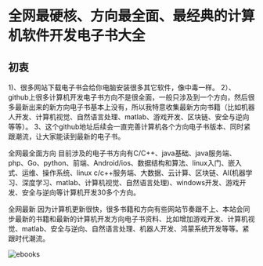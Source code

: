 # 全网最硬核、方向最全面、最经典的计算机软件开发电子书大全
## 初衷
1)、很多网站下载电子书会给你电脑安装很多其它软件，像中毒一样。
2）、github上很多计算机开发电子书方向不是很全面，一般只涉及到一个方向，然后很多最新出来的新方向电子书基本上没有，所以我特意收集最新方向书籍（比如机器人开发、计算机视觉、自然语言处理、matlab、游戏开发、区块链、安全与逆向等等）。
3、这个github地址后续会一直完善计算机各个方向电子书版本、同时紧跟潮流，让大家能读到最新的电子书。


全网最全面方向
目前涉及的电子书方向有C/C++、java基础、java服务端、php、Go、python、前端、Android/ios、数据结构和算法、linux入门、嵌入式、运维、操作系统、linux c/c++服务端、大数据、云计算、区块链、AI(机器学习、深度学习、matlab、计算机视觉、自然语言处理)、windows开发、游戏开发、安全与逆向等计算机开发30多个方向。

全网最新
因为计算机更新很快，很多书籍和方向有些网站节奏跟不上、本站会同步最新的书籍和最新的计算机开发方向电子书资料、比如增加游戏开发、计算机视觉、matlab、安全与逆向、自然语言处理、机器人开发、鸿蒙系统开发等等。紧跟时代潮流。

![ebooks](https://user-images.githubusercontent.com/14906970/143410747-c7663cba-4441-4561-bfe5-d57322aa2ebe.png)
